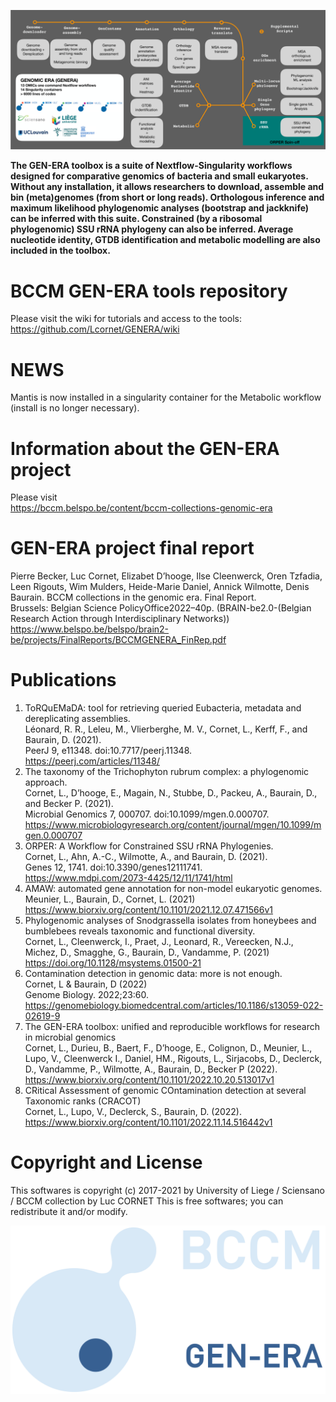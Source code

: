 
![pips](https://github.com/Lcornet/GENERA/blob/main/images/GENERA-pips.png)

**The GEN-ERA toolbox is a suite of Nextflow-Singularity workflows designed for comparative genomics of bacteria and small eukaryotes. Without any installation, it allows researchers to download, assemble and bin (meta)genomes (from short or long reads). Orthologous inference and maximum likelihood phylogenomic analyses (bootstrap and jackknife) can be inferred with this suite. Constrained (by a ribosomal phylogenomic) SSU rRNA phylogeny can also be inferred. Average nucleotide identity, GTDB identification and metabolic modelling are also included in the toolbox.**  


# BCCM GEN-ERA tools repository

Please visit the wiki for tutorials and access to the tools:
https://github.com/Lcornet/GENERA/wiki  

# NEWS
Mantis is now installed in a singularity container for the Metabolic workflow (install is no longer necessary).  

# Information about the GEN-ERA project
Please visit  
https://bccm.belspo.be/content/bccm-collections-genomic-era  

# GEN-ERA project final report
Pierre Becker, Luc Cornet, Elizabet D’hooge, Ilse Cleenwerck, Oren Tzfadia, Leen Rigouts, Wim Mulders, Heide-Marie Daniel, Annick Wilmotte, Denis Baurain. BCCM collections in the genomic era. Final Report.  
Brussels: Belgian Science PolicyOffice2022–40p. (BRAIN-be2.0-(Belgian Research Action through Interdisciplinary Networks))  
https://www.belspo.be/belspo/brain2-be/projects/FinalReports/BCCMGENERA_FinRep.pdf  

# Publications
1. ToRQuEMaDA: tool for retrieving queried Eubacteria, metadata and dereplicating assemblies.  
   Léonard, R. R., Leleu, M., Vlierberghe, M. V., Cornet, L., Kerff, F., and Baurain, D. (2021).  
   PeerJ 9, e11348. doi:10.7717/peerj.11348.  
   https://peerj.com/articles/11348/  
2. The taxonomy of the Trichophyton rubrum complex: a phylogenomic approach.  
   Cornet, L., D’hooge, E., Magain, N., Stubbe, D., Packeu, A., Baurain, D., and Becker P. (2021).  
   Microbial Genomics 7, 000707. doi:10.1099/mgen.0.000707.  
   https://www.microbiologyresearch.org/content/journal/mgen/10.1099/mgen.0.000707  
3. ORPER: A Workflow for Constrained SSU rRNA Phylogenies.  
   Cornet, L., Ahn, A.-C., Wilmotte, A., and Baurain, D. (2021).  
   Genes 12, 1741. doi:10.3390/genes12111741.  
   https://www.mdpi.com/2073-4425/12/11/1741/html  
4. AMAW: automated gene annotation for non-model eukaryotic genomes.  
   Meunier, L., Baurain, D., Cornet, L. (2021)  
   https://www.biorxiv.org/content/10.1101/2021.12.07.471566v1  
5. Phylogenomic analyses of Snodgrassella isolates from honeybees and bumblebees reveals taxonomic and functional diversity.  
   Cornet, L.,  Cleenwerck, I., Praet, J., Leonard, R., Vereecken, N.J., Michez, D., Smagghe, G., Baurain, D., Vandamme, P. (2021)  
   https://doi.org/10.1128/msystems.01500-21   
6. Contamination detection in genomic data: more is not enough.   
   Cornet, L & Baurain, D (2022)   
   Genome Biology. 2022;23:60.  
   https://genomebiology.biomedcentral.com/articles/10.1186/s13059-022-02619-9  
7. The GEN-ERA toolbox: unified and reproducible workflows for research in microbial genomics  
   Cornet, L., Durieu, B., Baert, F., D’hooge, E., Colignon, D., Meunier, L., Lupo, V., Cleenwerck I.,
   Daniel, HM., Rigouts, L., Sirjacobs, D., Declerck, D., Vandamme, P., Wilmotte, A., Baurain, D., Becker P (2022).  
   https://www.biorxiv.org/content/10.1101/2022.10.20.513017v1  
8. CRitical Assessment of genomic COntamination detection at several Taxonomic ranks (CRACOT)    
   Cornet, L., Lupo, V., Declerck, S., Baurain, D. (2022).   
   https://www.biorxiv.org/content/10.1101/2022.11.14.516442v1  

# Copyright and License

This softwares is copyright (c) 2017-2021 by University of Liege / Sciensano / BCCM collection by Luc CORNET
This is free softwares; you can redistribute it and/or modify.

![BCCM](https://github.com/Lcornet/GENERA/blob/main/images/GENERA-logo.png)  
